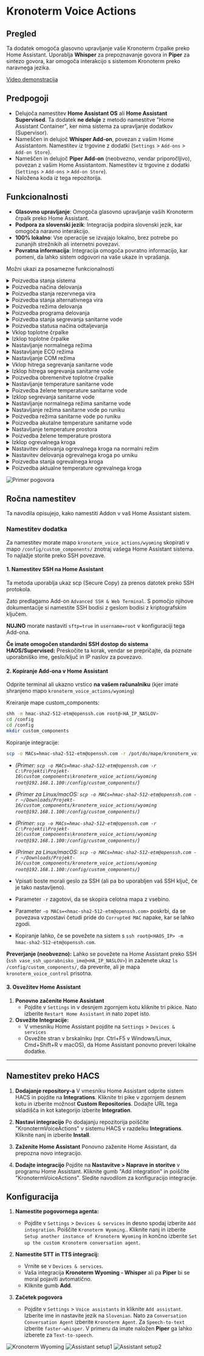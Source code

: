 # Kronoterm Voice Actions

## Pregled

Ta dodatek omogoča glasovno upravljanje vaše Kronoterm črpalke preko Home Assistant. Uporablja **Whisper** za prepoznavanje govora in **Piper** za sintezo govora, kar omogoča interakcijo s sistemom Kronoterm preko naravnega jezika.

[Video demonstracija](https://youtu.be/jNl_yXXjG2U)

## Predpogoji

* Delujoča namestitev **Home Assistant OS** ali **Home Assistant Supervised**. Ta dodatek **ne deluje** z metodo namestitve "Home Assistant Container", ker nima sistema za upravljanje dodatkov (Supervisor).
* Nameščen in delujoč **Whisper Add-on**, povezan z vašim Home Assistantom. Namestitev iz trgovine z dodatki (`Settings` > `Add-ons` > `Add-on Store`).
* Nameščen in delujoč **Piper Add-on** (neobvezno, vendar priporočljivo), povezan z vašim Home Assistantom. Namestitev iz trgovine z dodatki (`Settings` > `Add-ons` > `Add-on Store`).
* Naložena koda iz tega repozitorija.

## Funkcionalnosti

* **Glasovno upravljanje**: Omogoča glasovno upravljanje vaših Kronoterm črpalk preko Home Assistant.
* **Podpora za slovenski jezik**: Integracija podpira slovenski jezik, kar omogoča naravno interakcijo.
* **100% lokalno**: Vse operacije se izvajajo lokalno, brez potrebe po zunanjih strežnikih ali internetni povezavi.
* **Povratna informacija**: Integracija omogoča povratno informacijo, kar pomeni, da lahko sistem odgovori na vaše ukaze in vprašanja.

Možni ukazi za posamezne funkcionalnosti
<details>
  <summary>Poizvedba stanja sistema</summary>
  <ul>
    <li>"ali je sistem vklopljen"</li>
    <li>"ali je sistem izklopljen"</li>
    <li>"kakšno je stanje sistema"</li>
  </ul>
</details>

<details>
  <summary>Poizvedba načina delovanja</summary>
  <ul>
    <li>"kakšna funkcija se izvaja"</li>
    <li>"kakšna funkcija delovanja se izvaja"</li>
  </ul>
</details>

<details>
  <summary>Poizvedba stanja rezervnega vira</summary>
  <ul>
    <li>"ali je rezervni vir vklopljen"</li>
    <li>"ali je rezervni vir izklopljen"</li>
    <li>"kakšen je status rezervnega vira"</li>
  </ul>
</details>

<details>
  <summary>Poizvedba stanja alternativnega vira</summary>
  <ul>
    <li>"ali je alternativni vir vklopljen"</li>
    <li>"ali je alternativni vir izklopljen"</li>
    <li>"kakšen je status alternativnega vira"</li>
  </ul>
</details>

<details>
  <summary>Poizvedba režima delovanja</summary>
  <ul>
    <li>"kakšen je trenuten režim delovanja"</li>
    <li>"kakšen je režim delovanja"</li>
  </ul>
</details>

<details>
  <summary>Poizvedba programa delovanja</summary>
  <ul>
    <li>"kakšen je trenuten program"</li>
    <li>"kakšen je program delovanja"</li>
  </ul>
</details>

<details>
  <summary>Poizvedba stanja segrevanja sanitarne vode</summary>
  <ul>
    <li>"kakšen je status hitrega segrevanja sanitarne vode"</li>
    <li>"ali je hitro segrevanje sanitarne vode vklopljeno"</li>
    <li>"ali je hitro segrevanje sanitarne vode izklopljeno"</li>
  </ul>
</details>

<details>
  <summary>Poizvedba statusa načina odtaljevanja</summary>
  <ul>
    <li>"kakšen je status odtaljevanja"</li>
    <li>"ali je odtaljevanje vklopljeno"</li>
    <li>"ali je odtaljevanje izklopljeno"</li>
    <li>"ali se odtaljevanje izvaja"</li>
  </ul>
</details>

<details>
  <summary>Vklop toplotne črpalke</summary>
  <ul>
    <li>"vklopi sistem"</li>
    <li>"vklopi toplotno črpalko in ogrevalne kroge"</li>
  </ul>
</details>

<details>
  <summary>Izklop toplotne črpalke</summary>
  <ul>
    <li>"izklopi sistem"</li>
    <li>"izklopi toplotno črpalko in ogrevalne kroge"</li>
  </ul>
</details>

<details>
  <summary>Nastavljanje normalnega režima</summary>
  <ul>
    <li>"nastavi normalen režim"</li>
    <li>"nastavi režim na normalen način"</li>
    <li>"vklopi normalen režim"</li>
  </ul>
</details>

<details>
  <summary>Nastavljanje ECO režima</summary>
  <ul>
    <li>"nastavi eco režim"</li>
    <li>"nastavi režim na eco način"</li>
    <li>"vklopi eco režim"</li>
  </ul>
</details>

<details>
  <summary>Nastavljanje COM režima</summary>
  <ul>
    <li>"nastavi com režim"</li>
    <li>"nastavi režim na com način"</li>
    <li>"vklopi com režim"</li>
  </ul>
</details>

<details>
  <summary>Vklop hitrega segrevanja sanitarne vode</summary>
  <ul>
    <li>"vklopi hitro segrevanje sanitarne vode"</li>
  </ul>
</details>

<details>
  <summary>Izklop hitrega segrevanja sanitarne vode</summary>
  <ul>
    <li>"izklopi hitro segrevanje sanitarne vode": disable_dhw_quick_heating</li>
  </ul>
</details>

<details>
  <summary>Poizvedba obremenitve toplotne črpalke</summary>
  <ul>
    <li>"kakšna je trenutna obremenitev toplotne črpalke"</li>
  </ul>
</details>

<details>
  <summary>Nastavljanje temperature sanitarne vode</summary>
  <ul>
    <li>"nastavi želeno temperaturo sanitarne vode na [x] stopinj"</li>
    <li>"nastavi temperaturo sanitarne vode na [x] stopinj"</li>
    <li>"segrej sanitarno vodo na [x] stopinj"</li>
  </ul>
</details>

<details>
  <summary>Poizvedba želene temperature sanitarne vode</summary>
  <ul>
    <li>"kakšna je trenutna želena temperatura sanitarne vode"</li>
  </ul>
</details>

<details>
  <summary>Izklop segrevanja sanitarne vode</summary>
  <ul>
    <li>"izklopi segrevanje sanitarne vode"</li>
  </ul>
</details>

<details>
  <summary>Nastavljanje normalnega režima sanitarne vode</summary>
  <ul>
    <li>"nastavi normalen režim sanitarne vode"</li>
    <li>"nastavi režim sanitarne vode na normalno"</li>
    <li>"vklopi normalen režim segrevanja sanitarne vode"</li>
  </ul>
</details>

<details>
  <summary>Nastavljanje režima sanitarne vode po runiku</summary>
  <ul>
    <li>"nastavi režim sanitarne vode po urniku"</li>
    <li>"vklopi režim segrevanja sanitarne vode po urniku"</li>
  </ul>
</details>

<details>
  <summary>Poizvedba režima sanitarne vode po runiku</summary>
  <ul>
    <li>"kakšen je trenuten način delovanja sanitarne vode po urniku"</li>
  </ul>
</details>

<details>
  <summary>Poizvedba akutalne temperature sanitarne vode</summary>
  <ul>
    <li>"kakšna je temperatura sanitarne vode": get_dhw_temperature</li>
  </ul>
</details>

<details>
  <summary>Nastavljanje temperature prostora</summary>
  <ul>
    <li>"nastavi temperaturo prostora [ena/dva/tri/štiri] na [x] stopinj"</li>
    <li>"nastavi želeno temperaturo prostora [prvega/drugega/tretjega/četrtega] kroga na [x] stopinj"</li>
  </ul>
</details>

<details>
  <summary>Poizvedba želene temperature prostora</summary>
  <ul>
    <li>"kakšna je trenutna želena temperatura prostora [prvega/drugega/tretjega/četrtega] kroga"</li>
    <li>"kakšna je trenutna želena temperatura prostora [ena/dva/tri/štiri]"</li>
  </ul>
</details>

<details>
  <summary>Izklop ogrevalnega kroga</summary>
  <ul>
    <li>"izklopi [prvi/drugi/tretji/četrti] ogrevalni krog"</li>
    <li>"izklopi ogrevalni krog [ena/dva/tri/štiri]"</li>
  </ul>
</details>

<details>
  <summary>Nastavitev delovanja ogrevalnega kroga na normalni režim</summary>
  <ul>
    <li>"nastavi delovanje [prvega/drugega/tretjega/četrtega] ogrevalnega kroga na normalni režim"</li>
    <li>"nastavi delovanje ogrevalnega kroga [ena/dva/tri/štiri] na normalni režim"</li>
    <li>"vklopi normalni režim na ogrevalnem krogu [ena/dva/tri/štiri]"</li>
    <li>"vklopi normalni režim na [prvem/drugem/tretjem/četrtem] ogrevalnem krogu"</li>
  </ul>
</details>

<details>
  <summary>Nastavitev delovanja ogrevalnega kroga po urniku</summary>
  <ul>
    <li>"nastavi delovanje [prvega/drugega/tretjega/četrtega] ogrevalnega kroga na delovanje po urniku"</li>
    <li>"nastavi delovanje ogrevalnega kroga [ena/dva/tri/štiri] na delovanje po urniku"</li>
    <li>"vklopi delovanje po urniku na ogrevalnem krogu [ena/dva/tri/štiri]"</li>
    <li>"vklopi delovanje po urniku na [prvem/drugem/tretjem/četrtem] ogrevalnem krogu"</li>
  </ul>
</details>

<details>
  <summary>Poizvedba stanja ogrevalnega kroga</summary>
  <ul>
    <li>"kakšen je status delovanja [prvega/drugega/tretjega/četrtega] ogrevalnega kroga"</li>
    <li>"kakšen je status delovanja ogrevalnega kroga [ena/dva/tri/štiri]"</li>
  </ul>
</details>

<details>
  <summary>Poizvedba aktualne temperature ogrevalnega kroga</summary>
  <ul>
    <li>"kakšna je temperatura ogrevalnega kroga [ena/dva/tri/štiri]"</li>
    <li>"kakšna je temperatura [prvega/drugega/tretjega/četrtega] ogrevalnega kroga"</li>
  </ul>
</details>



![Primer pogovora](/assets/image4.png "Primer pogovora")

## Ročna namestitev

Ta navodila opisujejo, kako namestiti Addon v vaš Home Assistant sistem.

### Namestitev dodatka

Za namestitev morate mapo `kronoterm_voice_actions/wyoming` skopirati v mapo `/config/custom_components/` znotraj vašega Home Assistant sistema. To najlažje storite preko SSH povezave.

#### 1. Namestitev SSH na Home Assistant

Ta metoda uporablja ukaz scp (Secure Copy) za prenos datotek preko SSH protokola.

Zato predlagamo Add-on `Advanced SSH & Web Terminal`. S pomočjo njihove dokumentacije si namestite SSH bodisi z geslom bodisi z kriptografskim ključem.

**NUJNO** morate nastaviti `sftp=true` in `username=root` v konfiguraciji tega Add-ona.

**Če imate omogočen standardni SSH dostop do sistema HAOS/Supervised:** Preskočite ta korak, vendar se prepričajte, da poznate uporabniško ime, geslo/ključ in IP naslov za povezavo.

#### 2. Kopiranje Add-ona v Home Assistant

Odprite terminal ali ukazno vrstico **na vašem računalniku** (kjer imate shranjeno mapo `kronoterm_voice_actions/wyoming`)

Kreiranje mape custom_components:

```bash
shh -m hmac-sha2-512-etm@openssh.com root@<HA_IP_NASLOV>
cd /config
cd /config
mkdir custom_components
```

Kopiranje integracije:

```bash
scp -o MACs=hmac-sha2-512-etm@openssh.com -r /pot/do/mape/kronoterm_voice_actions/wyoming root@<HA_IP_NASLOV>:/config/custom_components/
```

* *(Primer: `scp -o MACs=hmac-sha2-512-etm@openssh.com -r C:\Projekti\Projekt-16\custom_components\kronoterm_voice_actions/wyoming root@192.168.1.100:/config/custom_components/`)*

* *(Primer za Linux/macOS: `scp -o MACs=hmac-sha2-512-etm@openssh.com -r ~/Downloads/Projekt-16/custom_components/kronoterm_voice_actions/wyoming root@192.168.1.100:/config/custom_components/`)*

* *(Primer: `scp -o MACs=hmac-sha2-512-etm@openssh.com -r C:\Projekti\Projekt-16\custom_components\kronoterm_voice_actions/wyoming root@192.168.1.100:/config/custom_components/`)*

* *(Primer za Linux/macOS: `scp -o MACs=hmac-sha2-512-etm@openssh.com -r ~/Downloads/Projekt-16/custom_components/kronoterm_voice_actions/wyoming root@192.168.1.100:/config/custom_components/`)*

* Vpisati boste morali geslo za SSH (ali pa bo uporabljen vaš SSH ključ, če je tako nastavljeno).

* Parameter `-r` zagotovi, da se skopira celotna mapa z vsebino.

* Parameter `-o MACs=<hmac-sha2-512-etm@openssh.com>` poskrbi, da se povezava vzpostavi četudi pride do `Corrupted MAC` napake, kar se lahko zgodi.

* Kopiranje lahko, če se povežete na sistem s `ssh root@<HAOS_IP> -m hmac-sha2-512-etm@openssh.com`.

**Preverjanje (neobvezno):**
Lahko se povežete na Home Assistant preko SSH (`ssh vase_ssh_uporabnisko_ime@<HA_IP_NASLOV>`) in zaženete ukaz `ls /config/custom_components/`, da preverite, ali je mapa `kronoterm_voice_control` prisotna.

#### 3. Osvežitev Home Assistant

1. **Ponovno začenite Home Assistant**
   * Pojdite v `Settings` in v desnjem zgornjem kotu kliknite tri pikice. Nato izberite `Restart Home Assistant` in nato zopet isto.
2. **Osvežite Integracije:**
   * V vmesniku Home Assistant pojdite na `Settings` > `Devices & services`
   * Osvežite stran v brskalniku (npr. Ctrl+F5 v Windows/Linux, Cmd+Shift+R v macOS), da Home Assistant ponovno preveri lokalne dodatke.

---

## Namestitev preko HACS

1. **Dodajanje repository-a**
   V vmesniku Home Assistant odprite sistem HACS in pojdite na **Integrations**. Kliknite tri pike v zgornjem desnem kotu in izberite možnost **Custom Repositories**. Dodajte URL tega skladišča in kot kategorijo izberite **Integration**.

2. **Nastavi integracijo**
   Po dodajanju repozitorija poiščite "KronotermVoiceActions" v sistemu HACS v razdelku **Integrations**. Kliknite nanj in izberite **Install**.

3. **Zaženite Home Assistant**
   Ponovno zaženite Home Assistant, da prepozna novo integracijo.

4. **Dodajte integracijo**
   Pojdite na **Nastavitve > Naprave in storitve** v programu Home Assistant. Kliknite gumb "Add integration" in poiščite "KronotermVoiceActions". Sledite navodilom za konfiguracijo integracije.

## Konfiguracija

1. **Namestite pogovornega agenta:**

   * Pojdite v `Settings` > `Devices & services` in desno spodaj izberite `Add integration`. Poiščite `Kronoterm Wyoming`.. Kliknite nanj in izberite `Setup another instance of Kronoterm Wyoming` in končno izberite `Set up the custom Kronoterm conversation agent`.

2. **Namestite STT in TTS integracij:**

   * Vrnite se v `Devices & services`.
   * Vaša integracija **Kronoterm Wyoming - Whisper** ali pa **Piper** bi se moral pojaviti avtomatično.
   * Kliknite gumb **Add**.

3. **Začetek pogovora**

   * Pojdite v `Settings` > `Voice assistants` in kliknite `Add assistant`. Izberite ime in nastavite jezik na `Slovenian`. Nato za `Conversation Conversation Agent` izberite `Kronoterm Agent`. Za `Speech-to-text` izberite `faster-whisper`. V primeru da imate naložen **Piper** ga lahko izberete za `Text-to-speech`.

![Kronoterm Wyoming](/assets/image.png "Kronoterm Wyoming")
![Assistant setup1](/assets/image2.png "Assistant setup1")
![Assistant setup2](/assets/image3.png "Assistant setup2")
